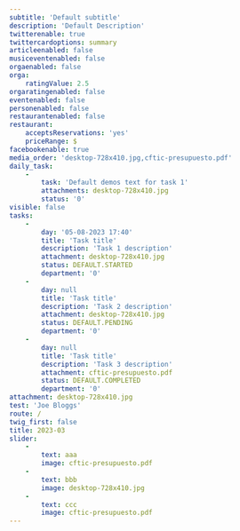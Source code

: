 ```yaml
---
subtitle: 'Default subtitle'
description: 'Default Description'
twitterenable: true
twittercardoptions: summary
articleenabled: false
musiceventenabled: false
orgaenabled: false
orga:
    ratingValue: 2.5
orgaratingenabled: false
eventenabled: false
personenabled: false
restaurantenabled: false
restaurant:
    acceptsReservations: 'yes'
    priceRange: $
facebookenable: true
media_order: 'desktop-728x410.jpg,cftic-presupuesto.pdf'
daily_task:
    -
        task: 'Default demos text for task 1'
        attachments: desktop-728x410.jpg
        status: '0'
visible: false
tasks:
    -
        day: '05-08-2023 17:40'
        title: 'Task title'
        description: 'Task 1 description'
        attachment: desktop-728x410.jpg
        status: DEFAULT.STARTED
        department: '0'
    -
        day: null
        title: 'Task title'
        description: 'Task 2 description'
        attachment: desktop-728x410.jpg
        status: DEFAULT.PENDING
        department: '0'
    -
        day: null
        title: 'Task title'
        description: 'Task 3 description'
        attachment: cftic-presupuesto.pdf
        status: DEFAULT.COMPLETED
        department: '0'
attachment: desktop-728x410.jpg
test: 'Joe Bloggs'
route: /
twig_first: false
title: 2023-03
slider:
    -
        text: aaa
        image: cftic-presupuesto.pdf
    -
        text: bbb
        image: desktop-728x410.jpg
    -
        text: ccc
        image: cftic-presupuesto.pdf
---
```


